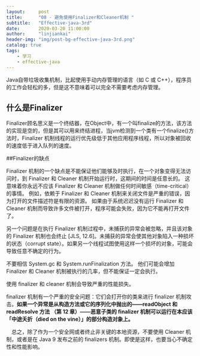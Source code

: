 ```yaml
---
layout:     post
title:      "08 - 避免使用Finalizer和Cleaner机制 "
subtitle:   "Effective-java-3rd"
date:       2020-03-20 11:00:00
author:     "linjiankai"
header-img: "img/post-bg-effective-java-3rd.png"
catalog: true
tags:
    - 学习
    - effective-java
---
```

Java自带垃圾收集机制，比起使用手动内存管理的语言（如 C 或 C++），程序员的工作会轻松的多，但是这不意味着可以完全不需要考虑内存管理。

## 什么是Finalizer

Finalizer顾名思义是一个终结器，在Object中，有一个叫finalize的方法，该方法的实现是空的，但是其可以用来终结进程，当jvm检测到一个类有一个finalize()方法时，Finalizer 机制线程的运行优先级低于其他应用程序线程，所以对象被回收的速度低于进入队列的速度。

##Finalizer的缺点

Finalizer 机制的一个缺点是不能保证他们能够及时执行，在一个对象变得无法访问时，到 Finalizer 和 Cleaner 机制开始运行时，这期间的时间是任意长的。 这意味着你永远不应该 Finalizer 和 Cleaner 机制做任何时间敏感（time-critical）的事情。 例如，依赖于 Finalizer 和 Cleaner 机制来关闭文件是严重的错误，因为打开的文件描述符是有限的资源。 如果由于系统迟迟没有运行 Finalizer 和 Cleaner 机制而导致许多文件被打开，程序可能会失败，因为它不能再打开文件了。

另一个问题是在执行 Finalizer 机制过程中，未捕获的异常会被忽略，并且该对象的 Finalizer 机制也会终止 [JLS, 12.6]。未捕获的异常会使其他对象陷入一种损坏的状态（corrupt state）。如果另一个线程试图使用这样一个损坏的对象，可能会导致任意不确定的行为。

不要相信 System.gc 和 System.runFinalization 方法。 他们可能会增加 Finalizer 和 Cleaner 机制被执行的几率，但不能保证一定会执行。

使用 finalizer 和 cleaner 机制会导致严重的性能损失。

finalizer 机制有一个严重的安全问题：它们会打开你的类来进行 finalizer 机制攻击。**如果一个异常是从构造方法或它的序列化中抛出的——readObject 和 readResolve 方法 （第 12 章）——恶意子类的 finalizer 机制可以运行在本应该「中途夭折（died on the vine）」的部分构造对象上。**

　总之，除了作为一个安全网或者终止非关键的本地资源，不要使用 Cleaner 机制，或者是在 Java 9 发布之前的 finalizers 机制。即使是这样，也要当心不确定性和性能影响。

